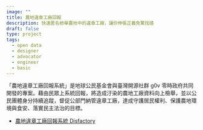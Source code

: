 ```yaml
---
image: ""
title: 農地違章工廠回報
description: 快速匿名檢舉農地中的違章工廠，讓你伸張正義免驚找碴
draft: false
type: project
tags:
  - open data
  - designer
  - advocator
  - engineer
  - basic
---
```

「農地違章工廠回報系統」是地球公民基金會與臺灣開源社群 g0v 零時政府共同開發的專案。藉由民眾上系統回報，將造成汙染的農地工廠資料向上檢舉，並以公民團體身分持續追蹤，督促公部門納管違章工廠，達成守護居民權利、保護農地環境與食安、落實民主法治的目標。

- [農地違章工廠回報系統 Disfactory](https://disfactory.tw/#map=14.00/120.48504632216294/24.088258816482295)
